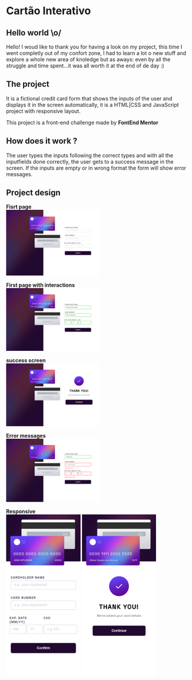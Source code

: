 # Cartão Interativo

## Hello world \o/
Hello! I woud like to thank you for having a look on my project, this time I went completly out of my confort zone, I had to learn a lot o new stuff and explore a whole new area of knoledge but as aways: even by all the struggle and time spent...it was all worth it at the end of de day :)<br>

## The project
It is a fictional credit card form that shows the inputs of the user and displays it in the screen automatically, it is a HTML|CSS and JavaScript project with responsive layout.  

This project is a front-end challenge made by **FontEnd Mentor**

## How does it work ?
The user types the inputs following the correct types and with all the inputfields done correctly, the user gets to a success message in the screen. If the inputs are empty or in wrong format the form will show error messages. 

## Project design

**Fisrt page**<br>
 <img width=50% textAlign="center" src="./images/screenshots/inicio.png" alt="Initial screen">
 
 **First page with interactions**<br>
 <img width=50% src="./images/screenshots/inicio_interacao.png" alt="Interactions">
   
 **success screen**<br>
 <img width=50% src="./images/screenshots/inicio__interacao_sucesso.png" alt="success screen">

 **Error messages**<br>
  <img width=50% src="./images/screenshots/error_messages.png" alt="error messages">

**Responsive**<br>
  <img width=40% margin-right=10% src="./images/screenshots/responsive-one.png" alt="error messages">
  <img width=40% src="./images/screenshots/responsive-two.png" alt="error messages">
